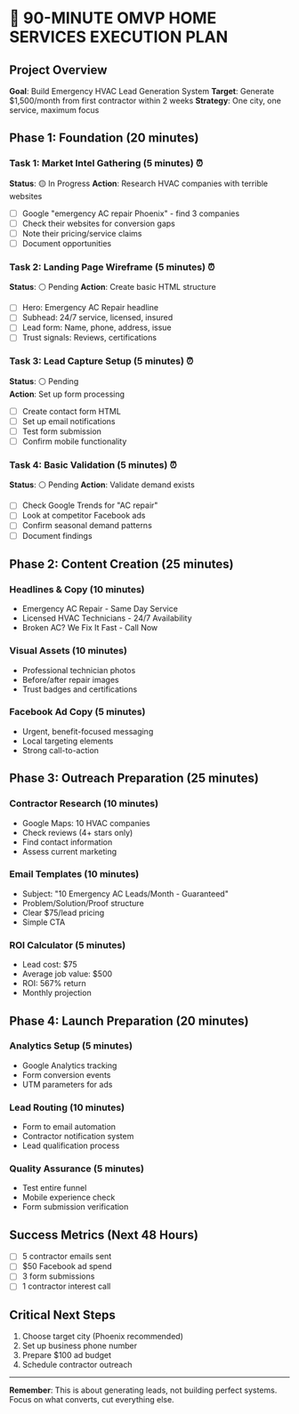 # 🚀 90-MINUTE OMVP HOME SERVICES EXECUTION PLAN

## Project Overview
**Goal**: Build Emergency HVAC Lead Generation System
**Target**: Generate $1,500/month from first contractor within 2 weeks
**Strategy**: One city, one service, maximum focus

## Phase 1: Foundation (20 minutes)

### Task 1: Market Intel Gathering (5 minutes) ⏰
**Status**: 🟡 In Progress
**Action**: Research HVAC companies with terrible websites
- [ ] Google "emergency AC repair Phoenix" - find 3 companies
- [ ] Check their websites for conversion gaps
- [ ] Note their pricing/service claims
- [ ] Document opportunities

### Task 2: Landing Page Wireframe (5 minutes) ⏰
**Status**: ⚪ Pending
**Action**: Create basic HTML structure
- [ ] Hero: Emergency AC Repair headline
- [ ] Subhead: 24/7 service, licensed, insured
- [ ] Lead form: Name, phone, address, issue
- [ ] Trust signals: Reviews, certifications

### Task 3: Lead Capture Setup (5 minutes) ⏰
**Status**: ⚪ Pending  
**Action**: Set up form processing
- [ ] Create contact form HTML
- [ ] Set up email notifications
- [ ] Test form submission
- [ ] Confirm mobile functionality

### Task 4: Basic Validation (5 minutes) ⏰
**Status**: ⚪ Pending
**Action**: Validate demand exists
- [ ] Check Google Trends for "AC repair"
- [ ] Look at competitor Facebook ads
- [ ] Confirm seasonal demand patterns
- [ ] Document findings

## Phase 2: Content Creation (25 minutes)

### Headlines & Copy (10 minutes)
- Emergency AC Repair - Same Day Service
- Licensed HVAC Technicians - 24/7 Availability  
- Broken AC? We Fix It Fast - Call Now

### Visual Assets (10 minutes)
- Professional technician photos
- Before/after repair images
- Trust badges and certifications

### Facebook Ad Copy (5 minutes)
- Urgent, benefit-focused messaging
- Local targeting elements
- Strong call-to-action

## Phase 3: Outreach Preparation (25 minutes)

### Contractor Research (10 minutes)
- Google Maps: 10 HVAC companies
- Check reviews (4+ stars only)
- Find contact information
- Assess current marketing

### Email Templates (10 minutes)
- Subject: "10 Emergency AC Leads/Month - Guaranteed"
- Problem/Solution/Proof structure
- Clear $75/lead pricing
- Simple CTA

### ROI Calculator (5 minutes)
- Lead cost: $75
- Average job value: $500
- ROI: 567% return
- Monthly projection

## Phase 4: Launch Preparation (20 minutes)

### Analytics Setup (5 minutes)
- Google Analytics tracking
- Form conversion events
- UTM parameters for ads

### Lead Routing (10 minutes)
- Form to email automation
- Contractor notification system
- Lead qualification process

### Quality Assurance (5 minutes)
- Test entire funnel
- Mobile experience check
- Form submission verification

## Success Metrics (Next 48 Hours)
- [ ] 5 contractor emails sent
- [ ] $50 Facebook ad spend
- [ ] 3 form submissions
- [ ] 1 contractor interest call

## Critical Next Steps
1. Choose target city (Phoenix recommended)
2. Set up business phone number
3. Prepare $100 ad budget
4. Schedule contractor outreach

---
**Remember**: This is about generating leads, not building perfect systems. Focus on what converts, cut everything else.